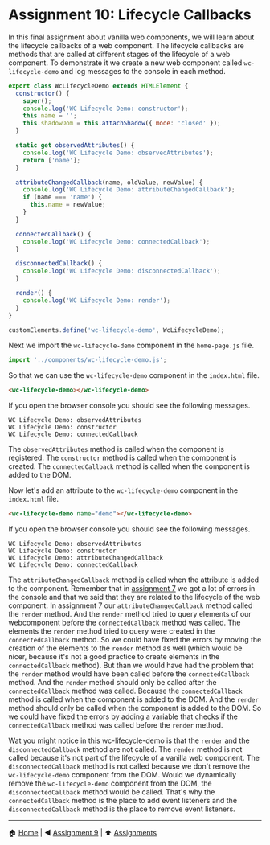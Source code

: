 # Assignment 10: Lifecycle Callbacks

In this final assignment about vanilla web components, we will learn about the lifecycle callbacks of a web component. The lifecycle callbacks are methods that are called at different stages of the lifecycle of a web component. To demonstrate it we create a new web component called `wc-lifecycle-demo` and log messages to the console in each method.

```javascript
export class WcLifecycleDemo extends HTMLElement {
  constructor() {
    super();
    console.log('WC Lifecycle Demo: constructor');
    this.name = '';
    this.shadowDom = this.attachShadow({ mode: 'closed' });
  }

  static get observedAttributes() {
    console.log('WC Lifecycle Demo: observedAttributes');
    return ['name'];
  }

  attributeChangedCallback(name, oldValue, newValue) {
    console.log('WC Lifecycle Demo: attributeChangedCallback');
    if (name === 'name') {
      this.name = newValue;
    }
  }

  connectedCallback() {
    console.log('WC Lifecycle Demo: connectedCallback');
  }

  disconnectedCallback() {
    console.log('WC Lifecycle Demo: disconnectedCallback');
  }

  render() {
    console.log('WC Lifecycle Demo: render');
  }
}

customElements.define('wc-lifecycle-demo', WcLifecycleDemo);
```

Next we import the `wc-lifecycle-demo` component in the `home-page.js` file.

```javascript
import '../components/wc-lifecycle-demo.js';
```

So that we can use the `wc-lifecycle-demo` component in the `index.html` file.

```html
<wc-lifecycle-demo></wc-lifecycle-demo>
```

If you open the browser console you should see the following messages.

```
WC Lifecycle Demo: observedAttributes
WC Lifecycle Demo: constructor
WC Lifecycle Demo: connectedCallback
```

The `observedAttributes` method is called when the component is registered. The `constructor` method is called when the component is created. The `connectedCallback` method is called when the component is added to the DOM.

Now let's add an attribute to the `wc-lifecycle-demo` component in the `index.html` file.

```html
<wc-lifecycle-demo name="demo"></wc-lifecycle-demo>
```

If you open the browser console you should see the following messages.

```
WC Lifecycle Demo: observedAttributes
WC Lifecycle Demo: constructor
WC Lifecycle Demo: attributeChangedCallback
WC Lifecycle Demo: connectedCallback
```

The `attributeChangedCallback` method is called when the attribute is added to the component.
Remember that in [assignment 7](./assignment7.md) we got a lot of errors in the console and that we said that they are related to the lifecycle of the web component.
In assignment 7 our `attributeChangedCallback` method called the `render` method. And the `render` method tried to query elements of our webcomponent before the `connectedCallback` method was called. The elements the `render` method tried to query were created in the `connectedCallback` method. So we could have fixed the errors by moving the creation of the elements to the `render` method as well (which would be nicer, because it's not a good practice to create elements in the `connectedCallback` method).
But than we would have had the problem that the `render` method would have been called before the `connectedCallback` method. And the `render` method should only be called after the `connectedCallback` method was called. Because the `connectedCallback` method is called when the component is added to the DOM. And the `render` method should only be called when the component is added to the DOM. So we could have fixed the errors by adding a variable that checks if the `connectedCallback` method was called before the `render` method.

Wat you might notice in this wc-lifecycle-demo is that the `render` and the `disconnectedCallback` method are not called. The `render` method is not called because it's not part of the lifecycle of a vanilla web component.
The `disconnectedCallback` method is not called because we don't remove the `wc-lifecycle-demo` component from the DOM. Would we dynamically remove the `wc-lifecycle-demo` component from the DOM, the `disconnectedCallback` method would be called. That's why the `connectedCallback` method is the place to add event listeners and the `disconnectedCallback` method is the place to remove event listeners.

---

:house: [Home](../../README.md) | :arrow_backward: [Assignment 9](./assignment9.md) | :arrow_up: [Assignments](./README.md)
